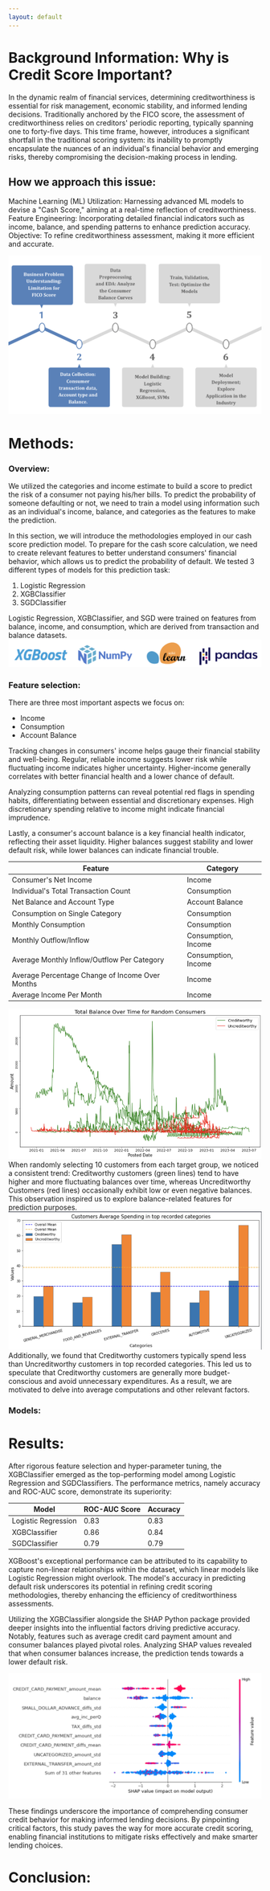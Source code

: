 ```yaml
--- 
layout: default
---
```


# Background Information: Why is Credit Score Important? 

In the dynamic realm of financial services, determining creditworthiness is essential for risk management, economic stability, and informed lending decisions. Traditionally anchored by the FICO score, the assessment of creditworthiness relies on creditors' periodic reporting, typically spanning one to forty-five days. This time frame, however, introduces a significant shortfall in the traditional scoring system: its inability to promptly encapsulate the nuances of an individual's financial behavior and emerging risks, thereby compromising the decision-making process in lending. 

## How we approach this issue: 


Machine Learning (ML) Utilization: Harnessing advanced ML models to devise a "Cash Score," aiming at a real-time reflection of creditworthiness.
Feature Engineering: Incorporating detailed financial indicators such as income, balance, and spending patterns to enhance prediction accuracy.
Objective: To refine creditworthiness assessment, making it more efficient and accurate.


![Project Life Cycle](assets/diagram.png)


# Methods:

### Overview:
We utilized the categories and income estimate to build a score to predict the risk of a consumer not paying his/her bills. To predict the probability of someone defaulting or not, we need to train a model using information such as an individual's income, balance, and categories as the features to make the prediction. 

In this section, we will introduce the methodologies employed in our cash score prediction model. To prepare for the cash score calculation, we need to create relevant features to better understand consumers' financial behavior, which allows us to predict the probability of default. We tested 3 different types of models for this prediction task: 
1. Logistic Regression
2. XGBClassifier 
3. SGDClassifier

Logistic Regression, XGBClassifier, and SGD were trained on features from balance, income, and consumption, which are derived from transaction and balance datasets. 
![Methods](assets/tools.png)

### Feature selection:
There are three most important aspects we focus on:
- Income
- Consumption
- Account Balance
  
Tracking changes in consumers' income helps gauge their financial stability and well-being. Regular, reliable income suggests lower risk while fluctuating income indicates higher uncertainty. Higher-income generally correlates with better financial health and a lower chance of default.

Analyzing consumption patterns can reveal potential red flags in spending habits, differentiating between essential and discretionary expenses. High discretionary spending relative to income might indicate financial imprudence.

Lastly, a consumer's account balance is a key financial health indicator, reflecting their asset liquidity. Higher balances suggest stability and lower default risk, while lower balances can indicate financial trouble.

| Feature              | Category 
|---------------------|---------------|
| Consumer's Net Income | Income         | 
| Individual's Total Transaction Count       | Consumption      | 
| Net Balance and Account Type       | Account Balance          | 
| Consumption on Single Category     | Consumption              | 
| Monthly Consumption       | Consumption      | 
| Monthly Outflow/Inflow       |Consumption, Income          | 
| Average Monthly Inflow/Outflow Per Category       | Consumption, Income          | 
| Average Percentage Change of Income Over Months | Income |
| Average Income Per Month | Income |

![Balance](assets/Balance.png)
When randomly selecting 10 customers from each target group, we noticed a consistent trend: Creditworthy customers (green lines) tend to have higher and more fluctuating balances over time, whereas Uncreditworthy Customers (red lines) occasionally exhibit low or even negative balances. This observation inspired us to explore balance-related features for prediction purposes.
![Avg Spending](assets/AvgSpend.png)
Additionally, we found that Creditworthy customers typically spend less than Uncreditworthy customers in top recorded categories. This led us to speculate that Creditworthy customers are generally more budget-conscious and avoid unnecessary expenditures. As a result, we are motivated to delve into average computations and other relevant factors.

### Models: 

# Results:

After rigorous feature selection and hyper-parameter tuning, the XGBClassifier emerged as the top-performing model among Logistic Regression and SGDClassifiers. The performance metrics, namely accuracy and ROC-AUC score, demonstrate its superiority:

| Model               | ROC-AUC Score | Accuracy |
|---------------------|---------------|----------|
| Logistic Regression | 0.83          | 0.83     |
| XGBClassifier       | 0.86          | 0.84     |
| SGDClassifier       | 0.79          | 0.79     |

XGBoost's exceptional performance can be attributed to its capability to capture non-linear relationships within the dataset, which linear models like Logistic Regression might overlook. The model's accuracy in predicting default risk underscores its potential in refining credit scoring methodologies, thereby enhancing the efficiency of creditworthiness assessments.

Utilizing the XGBClassifier alongside the SHAP Python package provided deeper insights into the influential factors driving predictive accuracy. Notably, features such as average credit card payment amount and consumer balances played pivotal roles. Analyzing SHAP values revealed that when consumer balances increase, the prediction tends towards a lower default risk.

![SHAP Values](assets/shap_values.png)

These findings underscore the importance of comprehending consumer credit behavior for making informed lending decisions. By pinpointing critical factors, this study paves the way for more accurate credit scoring, enabling financial institutions to mitigate risks effectively and make smarter lending choices.

# Conclusion:
